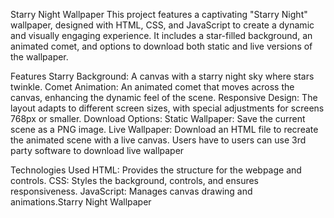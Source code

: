 Starry Night Wallpaper
This project features a captivating "Starry Night" wallpaper, designed with HTML, CSS, and JavaScript to create a dynamic and visually engaging experience. It includes a star-filled background, an animated comet, and options to download both static and live versions of the wallpaper.

Features
Starry Background: A canvas with a starry night sky where stars twinkle.
Comet Animation: An animated comet that moves across the canvas, enhancing the dynamic feel of the scene.
Responsive Design: The layout adapts to different screen sizes, with special adjustments for screens 768px or smaller.
Download Options:
Static Wallpaper: Save the current scene as a PNG image.
Live Wallpaper: Download an HTML file to recreate the animated scene with a live canvas. Users have to users can use 3rd party software to download live wallpaper

Technologies Used
HTML: Provides the structure for the webpage and controls.
CSS: Styles the background, controls, and ensures responsiveness.
JavaScript: Manages canvas drawing and animations.Starry Night Wallpaper


